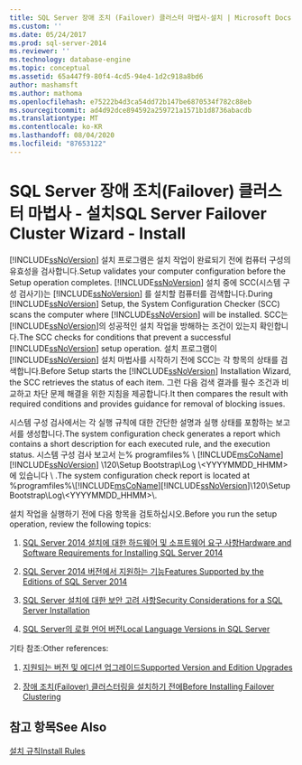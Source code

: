 ```yaml
---
title: SQL Server 장애 조치 (Failover) 클러스터 마법사-설치 | Microsoft Docs
ms.custom: ''
ms.date: 05/24/2017
ms.prod: sql-server-2014
ms.reviewer: ''
ms.technology: database-engine
ms.topic: conceptual
ms.assetid: 65a447f9-80f4-4cd5-94e4-1d2c918a8bd6
author: mashamsft
ms.author: mathoma
ms.openlocfilehash: e75222b4d3ca54dd72b147be6870534f782c88eb
ms.sourcegitcommit: ad4d92dce894592a259721a1571b1d8736abacdb
ms.translationtype: MT
ms.contentlocale: ko-KR
ms.lasthandoff: 08/04/2020
ms.locfileid: "87653122"
---
```

# <a name="sql-server-failover-cluster-wizard---install"></a><span data-ttu-id="e139e-102">SQL Server 장애 조치(Failover) 클러스터 마법사 - 설치</span><span class="sxs-lookup"><span data-stu-id="e139e-102">SQL Server Failover Cluster Wizard - Install</span></span>
  [!INCLUDE[ssNoVersion](../../includes/ssnoversion-md.md)] <span data-ttu-id="e139e-103">설치 프로그램은 설치 작업이 완료되기 전에 컴퓨터 구성의 유효성을 검사합니다.</span><span class="sxs-lookup"><span data-stu-id="e139e-103">Setup validates your computer configuration before the Setup operation completes.</span></span> <span data-ttu-id="e139e-104">[!INCLUDE[ssNoVersion](../../includes/ssnoversion-md.md)] 설치 중에 SCC(시스템 구성 검사기)는 [!INCLUDE[ssNoVersion](../../includes/ssnoversion-md.md)] 를 설치할 컴퓨터를 검색합니다.</span><span class="sxs-lookup"><span data-stu-id="e139e-104">During [!INCLUDE[ssNoVersion](../../includes/ssnoversion-md.md)] Setup, the System Configuration Checker (SCC) scans the computer where [!INCLUDE[ssNoVersion](../../includes/ssnoversion-md.md)] will be installed.</span></span> <span data-ttu-id="e139e-105">SCC는 [!INCLUDE[ssNoVersion](../../includes/ssnoversion-md.md)]의 성공적인 설치 작업을 방해하는 조건이 있는지 확인합니다.</span><span class="sxs-lookup"><span data-stu-id="e139e-105">The SCC checks for conditions that prevent a successful [!INCLUDE[ssNoVersion](../../includes/ssnoversion-md.md)] setup operation.</span></span> <span data-ttu-id="e139e-106">설치 프로그램이 [!INCLUDE[ssNoVersion](../../includes/ssnoversion-md.md)] 설치 마법사를 시작하기 전에 SCC는 각 항목의 상태를 검색합니다.</span><span class="sxs-lookup"><span data-stu-id="e139e-106">Before Setup starts the [!INCLUDE[ssNoVersion](../../includes/ssnoversion-md.md)] Installation Wizard, the SCC retrieves the status of each item.</span></span> <span data-ttu-id="e139e-107">그런 다음 검색 결과를 필수 조건과 비교하고 차단 문제 해결을 위한 지침을 제공합니다.</span><span class="sxs-lookup"><span data-stu-id="e139e-107">It then compares the result with required conditions and provides guidance for removal of blocking issues.</span></span>  
  
 <span data-ttu-id="e139e-108">시스템 구성 검사에서는 각 실행 규칙에 대한 간단한 설명과 실행 상태를 포함하는 보고서를 생성합니다.</span><span class="sxs-lookup"><span data-stu-id="e139e-108">The system configuration check generates a report which contains a short description for each executed rule, and the execution status.</span></span> <span data-ttu-id="e139e-109">시스템 구성 검사 보고서 는% programfiles% \\ [!INCLUDE[msCoName](../../includes/msconame-md.md)] [!INCLUDE[ssNoVersion](../../includes/ssnoversion-md.md)] \120\Setup Bootstrap\Log \\<YYYYMMDD_HHMM>에 있습니다 \\ .</span><span class="sxs-lookup"><span data-stu-id="e139e-109">The system configuration check report is located at %programfiles%\\[!INCLUDE[msCoName](../../includes/msconame-md.md)][!INCLUDE[ssNoVersion](../../includes/ssnoversion-md.md)]\120\Setup Bootstrap\Log\\<YYYYMMDD_HHMM>\\.</span></span>  
  
 <span data-ttu-id="e139e-110">설치 작업을 실행하기 전에 다음 항목을 검토하십시오.</span><span class="sxs-lookup"><span data-stu-id="e139e-110">Before you run the setup operation, review the following topics:</span></span>  
  
1.  [<span data-ttu-id="e139e-111">SQL Server 2014 설치에 대한 하드웨어 및 소프트웨어 요구 사항</span><span class="sxs-lookup"><span data-stu-id="e139e-111">Hardware and Software Requirements for Installing SQL Server 2014</span></span>](hardware-and-software-requirements-for-installing-sql-server.md)  
  
2.  [<span data-ttu-id="e139e-112">SQL Server 2014 버전에서 지원하는 기능</span><span class="sxs-lookup"><span data-stu-id="e139e-112">Features Supported by the Editions of SQL Server 2014</span></span>](../../../2014/getting-started/features-supported-by-the-editions-of-sql-server-2014.md)  
  
3.  [<span data-ttu-id="e139e-113">SQL Server 설치에 대한 보안 고려 사항</span><span class="sxs-lookup"><span data-stu-id="e139e-113">Security Considerations for a SQL Server Installation</span></span>](../../../2014/sql-server/install/security-considerations-for-a-sql-server-installation.md)  
  
4.  [<span data-ttu-id="e139e-114">SQL Server의 로컬 언어 버전</span><span class="sxs-lookup"><span data-stu-id="e139e-114">Local Language Versions in SQL Server</span></span>](../../../2014/sql-server/install/local-language-versions-in-sql-server.md)  
  
 <span data-ttu-id="e139e-115">기타 참조:</span><span class="sxs-lookup"><span data-stu-id="e139e-115">Other references:</span></span>  
  
1.  [<span data-ttu-id="e139e-116">지원되는 버전 및 에디션 업그레이드</span><span class="sxs-lookup"><span data-stu-id="e139e-116">Supported Version and Edition Upgrades</span></span>](../../database-engine/install-windows/supported-version-and-edition-upgrades.md)  
  
2.  [<span data-ttu-id="e139e-117">장애 조치(Failover) 클러스터링을 설치하기 전에</span><span class="sxs-lookup"><span data-stu-id="e139e-117">Before Installing Failover Clustering</span></span>](../failover-clusters/install/before-installing-failover-clustering.md)  
  
## <a name="see-also"></a><span data-ttu-id="e139e-118">참고 항목</span><span class="sxs-lookup"><span data-stu-id="e139e-118">See Also</span></span>  
 [<span data-ttu-id="e139e-119">설치 규칙</span><span class="sxs-lookup"><span data-stu-id="e139e-119">Install Rules</span></span>](../../../2014/sql-server/install/install-rules.md)  
  
  
